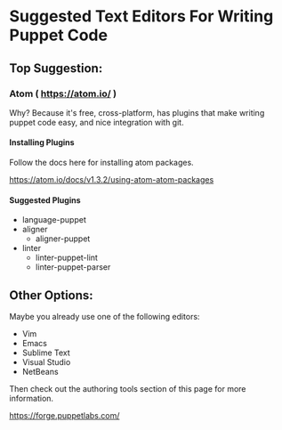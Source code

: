# Suggested Text Editors For Writing Puppet Code

## Top Suggestion:

### Atom ( https://atom.io/ )

Why?  Because it's free, cross-platform, has plugins that make writing puppet code easy, and nice integration with git.  

#### Installing Plugins

Follow the docs here for installing atom packages.

https://atom.io/docs/v1.3.2/using-atom-atom-packages

#### Suggested Plugins

 - language-puppet
 - aligner
   - aligner-puppet
 - linter
   - linter-puppet-lint
   - linter-puppet-parser

## Other Options:

Maybe you already use one of the following editors:

 - Vim
 - Emacs
 - Sublime Text
 - Visual Studio
 - NetBeans

Then check out the authoring tools section of this page for more information.  

https://forge.puppetlabs.com/
